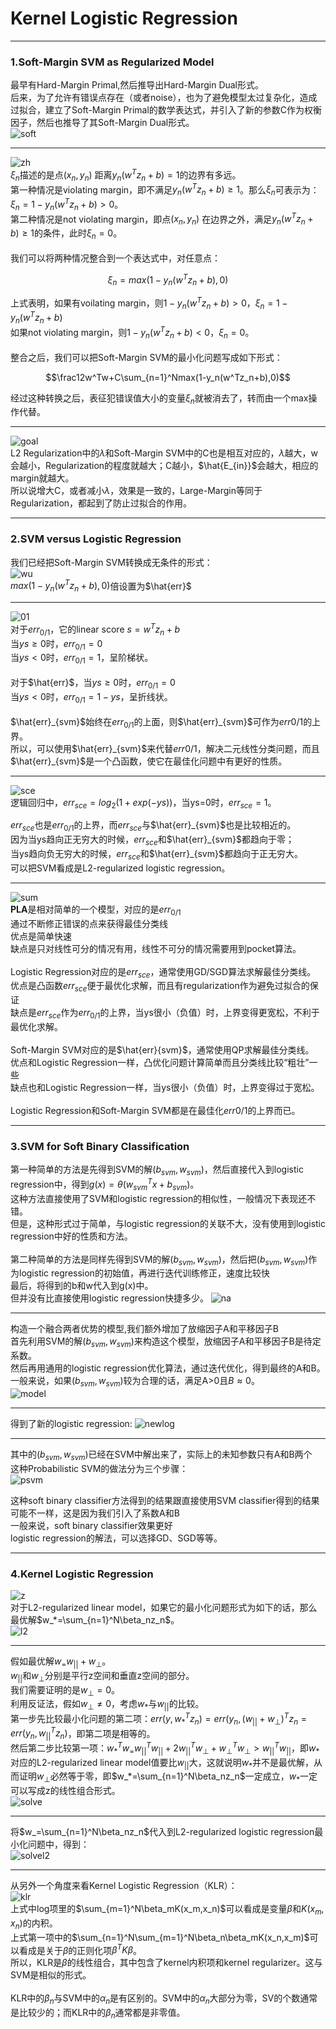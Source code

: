 # Kernel Logistic Regression

---

### 1.Soft-Margin SVM as Regularized Model
最早有Hard-Margin Primal,然后推导出Hard-Margin Dual形式。<br>
后来，为了允许有错误点存在（或者noise），也为了避免模型太过复杂化，造成过拟合，建立了Soft-Margin Primal的数学表达式，并引入了新的参数C作为权衡因子，然后也推导了其Soft-Margin Dual形式。<br>
![soft](https://github.com/makixi/MachineLearningNote/blob/master/MachineLearningTechniques/pic/5_softad.png?raw=true)<br>

***

![zh](https://github.com/makixi/MachineLearningNote/blob/master/MachineLearningTechniques/pic/5_zh.png?raw=true)<br>
$\xi_n$描述的是点$(x_n,y_n)$ 距离$y_n(w^Tz_n+b)=1$的边界有多远。<br>
第一种情况是violating margin，即不满足$y_n(w^Tz_n+b)\geq1$。那么$\xi_n$可表示为：$\xi_n=1-y_n(w^Tz_n+b)>0$。<br>
第二种情况是not violating margin，即点$(x_n,y_n)$ 在边界之外，满足$y_n(w^Tz_n+b)\geq1$的条件，此时$\xi_n=0$。<br>
<br>
我们可以将两种情况整合到一个表达式中，对任意点：

$$\xi_n=max(1-y_n(w^Tz_n+b),0)$$

上式表明，如果有voilating margin，则$1-y_n(w^Tz_n+b)>0$，$\xi_n=1-y_n(w^Tz_n+b)$<br>
如果not violating margin，则$1-y_n(w^Tz_n+b)<0$，$\xi_n=0$。<br>
<br>
整合之后，我们可以把Soft-Margin SVM的最小化问题写成如下形式：

$$\frac12w^Tw+C\sum_{n=1}^Nmax(1-y_n(w^Tz_n+b),0)$$

经过这种转换之后，表征犯错误值大小的变量$\xi_n$就被消去了，转而由一个max操作代替。

***

![goal](https://github.com/makixi/MachineLearningNote/blob/master/MachineLearningTechniques/pic/5_goal.png?raw=true)<br>
L2 Regularization中的$\lambda$和Soft-Margin SVM中的C也是相互对应的，$\lambda$越大，w会越小，Regularization的程度就越大；C越小，$\hat{E_{in}}$会越大，相应的margin就越大。<br>
所以说增大C，或者减小$\lambda$，效果是一致的，Large-Margin等同于Regularization，都起到了防止过拟合的作用。

---

### 2.SVM versus Logistic Regression
我们已经把Soft-Margin SVM转换成无条件的形式：<br>
![wu](https://github.com/makixi/MachineLearningNote/blob/master/MachineLearningTechniques/pic/5_wu.png?raw=true)<br>
$max(1-y_n(w^Tz_n+b),0)$倍设置为$\hat{err}$<br>

***

![01](https://github.com/makixi/MachineLearningNote/blob/master/MachineLearningTechniques/pic/5_01.png?raw=true)<br>
对于$err_{0/1}$，它的linear score $s=w^Tz_n+b$<br>
当$ys\geq0$时，$err_{0/1}=0$<br>
当$ys<0$时，$err_{0/1}=1$，呈阶梯状。<br>
<br>
对于$\hat{err}$，当$ys\geq0$时，$err_{0/1}=0$<br>
当$ys<0$时，$err_{0/1}=1-ys$，呈折线状。<br>
<br>
$\hat{err}_{svm}$始终在$err_{0/1}$的上面，则$\hat{err}_{svm}$可作为$err{0/1}$的上界。<br>
所以，可以使用$\hat{err}_{svm}$来代替$err{0/1}$，解决二元线性分类问题，而且$\hat{err}_{svm}$是一个凸函数，使它在最佳化问题中有更好的性质。

***

![sce](https://github.com/makixi/MachineLearningNote/blob/master/MachineLearningTechniques/pic/5_sce.png?raw=true)<br>
逻辑回归中，$err_{sce}=log_2(1+exp(-ys))$，当ys=0时，$err_{sce}=1$。

$err_{sce}$也是$err_{0/1}$的上界，而$err_{sce}$与$\hat{err}_{svm}$也是比较相近的。<br>
因为当ys趋向正无穷大的时候，$err_{sce}$和$\hat{err}_{svm}$都趋向于零；<br>
当ys趋向负无穷大的时候，$err_{sce}$和$\hat{err}_{svm}$都趋向于正无穷大。<br>
可以把SVM看成是L2-regularized logistic regression。

***

![sum](https://github.com/makixi/MachineLearningNote/blob/master/MachineLearningTechniques/pic/5_sum.png?raw=true)<br>
**PLA**是相对简单的一个模型，对应的是$err_{0/1}$<br>
通过不断修正错误的点来获得最佳分类线<br>
优点是简单快速<br>
缺点是只对线性可分的情况有用，线性不可分的情况需要用到pocket算法。<br>
<br>
Logistic Regression对应的是$err_{sce}$，通常使用GD/SGD算法求解最佳分类线。<br>
优点是凸函数$err_{sce}$便于最优化求解，而且有regularization作为避免过拟合的保证<br>
缺点是$err_{sce}$作为$err_{0/1}$的上界，当ys很小（负值）时，上界变得更宽松，不利于最优化求解。<br>
<br>
Soft-Margin SVM对应的是$\hat{err}{svm}$，通常使用QP求解最佳分类线。<br>
优点和Logistic Regression一样，凸优化问题计算简单而且分类线比较“粗壮”一些<br>
缺点也和Logistic Regression一样，当ys很小（负值）时，上界变得过于宽松。<br>
<br>
Logistic Regression和Soft-Margin SVM都是在最佳化$err{0/1}$的上界而已。

---

### 3.SVM for Soft Binary Classification
第一种简单的方法是先得到SVM的解$(b_{svm},w_{svm})$，然后直接代入到logistic regression中，得到$g(x)=\theta(w_{svm}^Tx+b_{svm})$。<br>
这种方法直接使用了SVM和logistic regression的相似性，一般情况下表现还不错。<br>
但是，这种形式过于简单，与logistic regression的关联不大，没有使用到logistic regression中好的性质和方法。<br>
<br>
第二种简单的方法是同样先得到SVM的解$(b_{svm},w_{svm})$，然后把$(b_{svm},w_{svm})$作为logistic regression的初始值，再进行迭代训练修正，速度比较快<br>
最后，将得到的b和w代入到g(x)中。<br>
但并没有比直接使用logistic regression快捷多少。
![na](https://github.com/makixi/MachineLearningNote/blob/master/MachineLearningTechniques/pic/5_na.png?raw=true)<br>

***

构造一个融合两者优势的模型,我们额外增加了放缩因子A和平移因子B<br>
首先利用SVM的解$(b_{svm},w_{svm})$来构造这个模型，放缩因子A和平移因子B是待定系数。<br>
然后再用通用的logistic regression优化算法，通过迭代优化，得到最终的A和B。<br>
一般来说，如果$(b_{svm},w_{svm})$较为合理的话，满足A>0且$B\approx0$。<br>
![model](https://github.com/makixi/MachineLearningNote/blob/master/MachineLearningTechniques/pic/5_model.png?raw=true)<br>

***

得到了新的logistic regression:
![newlog](https://github.com/makixi/MachineLearningNote/blob/master/MachineLearningTechniques/pic/5_newlog.png?raw=true)<br>

***

其中的$(b_{svm},w_{svm})$已经在SVM中解出来了，实际上的未知参数只有A和B两个<br>
这种Probabilistic SVM的做法分为三个步骤：<br>
![psvm](https://github.com/makixi/MachineLearningNote/blob/master/MachineLearningTechniques/pic/5_psvm.png?raw=true)<br>

这种soft binary classifier方法得到的结果跟直接使用SVM classifier得到的结果可能不一样，这是因为我们引入了系数A和B<br>
一般来说，soft binary classifier效果更好<br>
logistic regression的解法，可以选择GD、SGD等等。

---

### 4.Kernel Logistic Regression
![z](https://github.com/makixi/MachineLearningNote/blob/master/MachineLearningTechniques/pic/5_z.png?raw=true)<br>
对于L2-regularized linear model，如果它的最小化问题形式为如下的话，那么最优解$w_*=\sum_{n=1}^N\beta_nz_n$。<br>
![l2](https://github.com/makixi/MachineLearningNote/blob/master/MachineLearningTechniques/pic/5_l2.png?raw=true)<br>

***

假如最优解$w_=w_{||}+w_{\bot}$。<br>
$w_{||}$和$w_{\bot}$分别是平行z空间和垂直z空间的部分。<br>
我们需要证明的是$w_{\bot}=0$。<br>
利用反证法，假如$w_{\bot}\neq0$，考虑$w_*$与$w_{||}$的比较。<br>
第一步先比较最小化问题的第二项：$err(y,w_*^Tz_n)=err(y_n,(w_{||}+w_{\bot})^Tz_n=err(y_n,w_{||}^Tz_n)$，即第二项是相等的。<br>
然后第二步比较第一项：$w_*^Tw_=w_{||}^Tw_{||}+2w_{||}^Tw_{\bot}+w_{\bot}^Tw_{\bot}>w_{||}^Tw_{||}$，即$w_*$对应的L2-regularized linear model值要比$w_{||}$大，这就说明$w_*$并不是最优解，从而证明$w_{\bot}$必然等于零，即$w_*=\sum_{n=1}^N\beta_nz_n$一定成立，$w_*$一定可以写成z的线性组合形式。<br>
![solve](https://github.com/makixi/MachineLearningNote/blob/master/MachineLearningTechniques/pic/5_solve.png?raw=true)<br>

***

将$w_=\sum_{n=1}^N\beta_nz_n$代入到L2-regularized logistic regression最小化问题中，得到：<br>
![solvel2](https://github.com/makixi/MachineLearningNote/blob/master/MachineLearningTechniques/pic/5_solvel2.png?raw=true)<br>

***

从另外一个角度来看Kernel Logistic Regression（KLR）：<br>
![klr](https://github.com/makixi/MachineLearningNote/blob/master/MachineLearningTechniques/pic/5_klr.png?raw=true)<br>
上式中log项里的$\sum_{m=1}^N\beta_mK(x_m,x_n)$可以看成是变量$\beta$和$K(x_m,x_n)$的内积。<br>
上式第一项中的$\sum_{n=1}^N\sum_{m=1}^N\beta_n\beta_mK(x_n,x_m)$可以看成是关于$\beta$的正则化项$\beta^TK\beta$。<br>
所以，KLR是$\beta$的线性组合，其中包含了kernel内积项和kernel regularizer。这与SVM是相似的形式。<br>
<br>
KLR中的$\beta_n$与SVM中的$\alpha_n$是有区别的。SVM中的$\alpha_n$大部分为零，SV的个数通常是比较少的；而KLR中的$\beta_n$通常都是非零值。